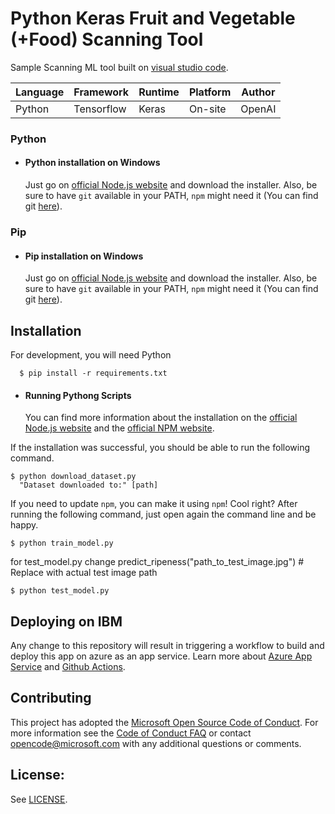 # Python Keras Fruit and Vegetable (+Food) Scanning Tool

Sample Scanning ML tool built on [visual studio code](https://code.visualstudio.com/).

Language| Framework | Runtime | Platform | Author |
| --------| -------- | -------- |--------|--------|
Python | Tensorflow | Keras | On-site| OpenAI |

### Python
- #### Python installation on Windows

  Just go on [official Node.js website](https://nodejs.org/) and download the installer.
Also, be sure to have `git` available in your PATH, `npm` might need it (You can find git [here](https://git-scm.com/)).


### Pip
- #### Pip installation on Windows

  Just go on [official Node.js website](https://nodejs.org/) and download the installer.
Also, be sure to have `git` available in your PATH, `npm` might need it (You can find git [here](https://git-scm.com/)).


## Installation

For development, you will need Python 

      $ pip install -r requirements.txt

- #### Running Pythong Scripts
  You can find more information about the installation on the [official Node.js website](https://nodejs.org/) and the [official NPM website](https://npmjs.org/).

If the installation was successful, you should be able to run the following command.

    $ python download_dataset.py
      "Dataset downloaded to:" [path]
      
If you need to update `npm`, you can make it using `npm`! Cool right? After running the following command, just open again the command line and be happy.

    $ python train_model.py

for test_model.py change predict_ripeness("path_to_test_image.jpg")  # Replace with actual test image path

    $ python test_model.py

## Deploying on IBM

Any change to this repository will result in triggering a workflow to build and deploy this app on azure as an app service. Learn more about [Azure App Service](https://docs.microsoft.com/en-us/azure/app-service/) and [Github Actions](https://docs.github.com/en/actions).

## Contributing

This project has adopted the [Microsoft Open Source Code of Conduct](https://opensource.microsoft.com/codeofconduct/). For more information see the [Code of Conduct FAQ](https://opensource.microsoft.com/codeofconduct/faq/) or contact [opencode@microsoft.com](mailto:opencode@microsoft.com) with any additional questions or comments.


## License:

See [LICENSE](LICENSE).
